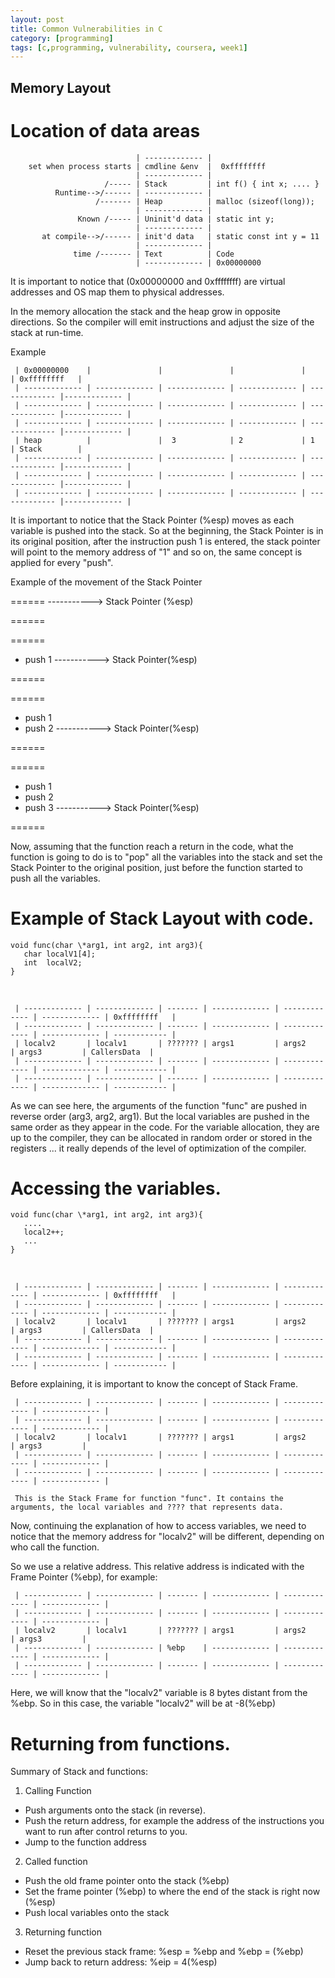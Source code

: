 ```yaml
---
layout: post
title: Common Vulnerabilities in C 
category: [programming]
tags: [c,programming, vulnerability, coursera, week1]
---
```


## Memory Layout

# Location of data areas
 
         
                                | ------------- |
        set when process starts | cmdline &env  |  0xffffffff 
                                | ------------- |
                         /----- | Stack         | int f() { int x; .... } 
              Runtime-->/------ | ------------- |
                       /------- | Heap          | malloc (sizeof(long)); 
                                | ------------- |
                   Known /----- | Uninit'd data | static int y;
                                | ------------- |
           at compile-->/------ | init'd data   | static const int y = 11
                                | ------------- |
                  time /------- | Text          | Code
                                | ------------- | 0x00000000
                  
 
It is important to notice that (0x00000000 and 0xffffffff) are virtual addresses and OS map them to physical addresses. 
 
In the memory allocation the stack and the heap grow in opposite directions. So the compiler will emit instructions and adjust the size of the stack at run-time. 

Example
  
     | 0x00000000    |               |               |               |               | 0xffffffff   |
     | ------------- | ------------- | ------------- | ------------- | ------------- |------------- |
     | ------------- | ------------- | ------------- | ------------- | ------------- |------------- |
     | ------------- | ------------- | ------------- | ------------- | ------------- |------------- |
     | heap          |               |  3            | 2             | 1             | Stack        |
     | ------------- | ------------- | ------------- | ------------- | ------------- |------------- |
     | ------------- | ------------- | ------------- | ------------- | ------------- |------------- |
     | ------------- | ------------- | ------------- | ------------- | ------------- |------------- |


It is important to notice that the Stack Pointer (%esp) moves as each variable is pushed into the stack. 
So at the beginning, the Stack Pointer is in its original position, after the instruction push 1 is entered, the stack pointer will point to the memory address of "1" and so on, the same concept is applied for every "push". 

Example of the movement of the Stack Pointer  

====== 
-----------> Stack Pointer (%esp)

======

====== 

- push 1 
-----------> Stack Pointer(%esp)

======

====== 

- push 1 
- push 2
-----------> Stack Pointer(%esp)

======

====== 

- push 1 
- push 2
- push 3
-----------> Stack Pointer(%esp)

======                          
                   

Now, assuming that the function reach a return in the code, what the function is going to do is to "pop" all the variables into the stack and set the Stack Pointer to the original position, just before the function started to push all the variables. 

# Example of Stack Layout with code. 

```
void func(char \*arg1, int arg2, int arg3){
   char localV1[4];
   int  localV2;
}
```
            
            
     | ------------- | ------------- | ------- | ------------- | ------------- | ------------- | 0xffffffff   |
     | ------------- | ------------- | ------- | ------------- | ------------- | ------------- | ------------ |
     | localv2       | localv1       | ??????? | args1         | args2         | args3         | CallersData  |     
     | ------------- | ------------- | ------- | ------------- | ------------- | ------------- | ------------ |
     | ------------- | ------------- | ------- | ------------- | ------------- | ------------- | ------------ |


     
As we can see here, the arguments of the function "func" are pushed in reverse order (arg3, arg2, arg1). But the local variables are pushed in the same order as they appear in the code. 
For the variable allocation, they are up to the compiler, they can be allocated in random order or stored in the registers ... it really depends of the level of optimization of the compiler. 

# Accessing the variables. 

```
void func(char \*arg1, int arg2, int arg3){
   ....
   local2++;
   ...
}
```
            
            
     | ------------- | ------------- | ------- | ------------- | ------------- | ------------- | 0xffffffff   |
     | ------------- | ------------- | ------- | ------------- | ------------- | ------------- | ------------ |
     | localv2       | localv1       | ??????? | args1         | args2         | args3         | CallersData  |     
     | ------------- | ------------- | ------- | ------------- | ------------- | ------------- | ------------ |
     | ------------- | ------------- | ------- | ------------- | ------------- | ------------- | ------------ |

Before explaining, it is important to know the concept of Stack Frame. 

     | ------------- | ------------- | ------- | ------------- | ------------- | ------------- |
     | ------------- | ------------- | ------- | ------------- | ------------- | ------------- |
     | localv2       | localv1       | ??????? | args1         | args2         | args3         | 
     | ------------- | ------------- | ------- | ------------- | ------------- | ------------- | 
     | ------------- | ------------- | ------- | ------------- | ------------- | ------------- |
     
     This is the Stack Frame for function "func". It contains the arguments, the local variables and ???? that represents data. 

Now, continuing the explanation of how to access variables, we need to notice that the memory address for "localv2" will be different, depending on who call the function. 

So we use a relative address. This relative address is indicated with the Frame Pointer (%ebp), for example: 


     | ------------- | ------------- | ------- | ------------- | ------------- | ------------- |
     | ------------- | ------------- | ------- | ------------- | ------------- | ------------- |
     | localv2       | localv1       | ??????? | args1         | args2         | args3         | 
     | ------------- | ------------- | %ebp    | ------------- | ------------- | ------------- | 
     | ------------- | ------------- | ------- | ------------- | ------------- | ------------- |

     
Here, we will know that the "localv2" variable is 8 bytes distant from the %ebp. So in this case, the variable "localv2" will be at -8(%ebp)

# Returning from functions. 




Summary of Stack and functions: 

1. Calling Function
- Push arguments onto the stack (in reverse). 
- Push the return address, for example the address of the instructions you want to run after control returns to you. 
- Jump to the function address 

2. Called function 
- Push the old frame pointer onto the stack (%ebp) 
- Set the frame pointer (%ebp) to where the end of the stack is right now (%esp)
- Push local variables onto the stack 

3. Returning function
- Reset the previous stack frame: %esp = %ebp and %ebp = (%ebp) 
- Jump back to return address: %eip = 4(%esp)




                                    
